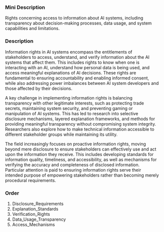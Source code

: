 ### Mini Description

Rights concerning access to information about AI systems, including transparency about decision-making processes, data usage, and system capabilities and limitations.

### Description

Information rights in AI systems encompass the entitlements of stakeholders to access, understand, and verify information about the AI systems that affect them. This includes rights to know when one is interacting with an AI, understand how personal data is being used, and access meaningful explanations of AI decisions. These rights are fundamental to ensuring accountability and enabling informed consent, while also addressing power imbalances between AI system developers and those affected by their decisions.

A key challenge in implementing information rights is balancing transparency with other legitimate interests, such as protecting trade secrets, maintaining system security, and preventing gaming or manipulation of AI systems. This has led to research into selective disclosure mechanisms, layered explanation frameworks, and methods for providing meaningful transparency without compromising system integrity. Researchers also explore how to make technical information accessible to different stakeholder groups while maintaining its utility.

The field increasingly focuses on proactive information rights, moving beyond mere disclosure to ensure stakeholders can effectively use and act upon the information they receive. This includes developing standards for information quality, timeliness, and accessibility, as well as mechanisms for verifying the accuracy and completeness of disclosed information. Particular attention is paid to ensuring information rights serve their intended purpose of empowering stakeholders rather than becoming merely procedural requirements.

### Order

1. Disclosure_Requirements
2. Explanation_Standards
3. Verification_Rights
4. Data_Usage_Transparency
5. Access_Mechanisms
